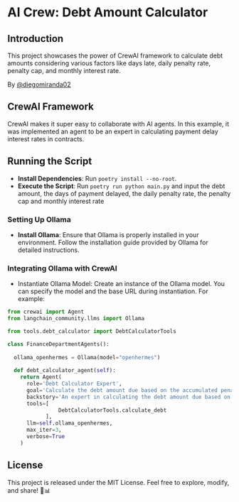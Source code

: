 # AI Crew: Debt Amount Calculator
## Introduction
This project showcases the power of CrewAI framework to calculate debt amounts considering various factors like days late, daily penalty rate, penalty cap, and monthly interest rate.

By [@diegomiranda02](https://linkedin.com/in/diego-miranda-de-paula/)

## CrewAI Framework

CrewAI makes it super easy to collaborate with AI agents. In this example, it was implemented an agent to be an expert in calculating payment delay interest rates in contracts.

## Running the Script
- **Install Dependencies**: Run `poetry install --no-root`.
- **Execute the Script**: Run `poetry run python main.py` and input the debt amount, the days of payment delayed, the daily penalty rate, the penalty cap and monthly interest rate

### Setting Up Ollama
- **Install Ollama**: Ensure that Ollama is properly installed in your environment. Follow the installation guide provided by Ollama for detailed instructions.

### Integrating Ollama with CrewAI
- Instantiate Ollama Model: Create an instance of the Ollama model. You can specify the model and the base URL during instantiation. For example:

```python
from crewai import Agent
from langchain_community.llms import Ollama

from tools.debt_calculator import DebtCalculatorTools

class FinanceDepartmentAgents():
  
  ollama_openhermes = Ollama(model="openhermes")
 
  def debt_calculator_agent(self):
    return Agent(
      role='Debt Calculator Expert',
      goal='Calculate the debt amount due based on the accumulated penalty and the accumulated interest',
      backstory='An expert in calculating the debt amount due based on the accumulated penalty and the accumulated interest',
      tools=[
                DebtCalculatorTools.calculate_debt
            ],
      llm=self.ollama_openhermes,
      max_iter=3,
      verbose=True
    )
```

## License
This project is released under the MIT License. Feel free to explore, modify, and share! 🚀📊

